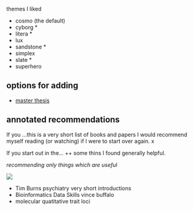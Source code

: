 themes I liked

- cosmo (the default)
- cyborg *
- litera *
- lux
- sandstone *
- simplex
- slate *
- superhero


## options for adding
- [master thesis](https://drive.google.com/file/d/1cHw6MNjnffBXGtabw1soqIEisNMXNjjd/view?usp=sharing)


## annotated recommendations
If you ...this is a very short list of books and papers I would recommend myself reading (or watching) if I were to start over again. x

If you start out in the... ++ some thins I found generally helpful. 

*recommending only things which are useful*

![](vis_psychiatry.jpeg)
- Tim Burns psychiatry very short introductions
- Bioinformatics Data Skills vince buffalo
- molecular quatitative trait loci


